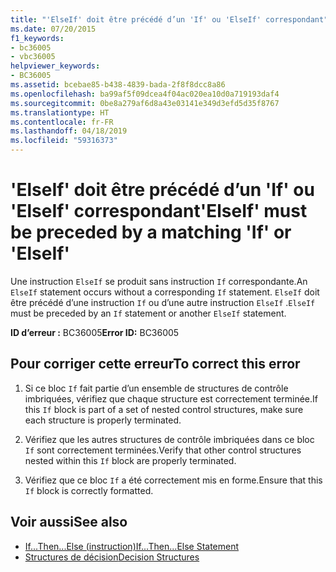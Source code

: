 ```yaml
---
title: "'ElseIf' doit être précédé d’un 'If' ou 'ElseIf' correspondant"
ms.date: 07/20/2015
f1_keywords:
- bc36005
- vbc36005
helpviewer_keywords:
- BC36005
ms.assetid: bcebae85-b438-4839-bada-2f8f8dcc8a86
ms.openlocfilehash: ba99af5f09dcea4f04ac020ea10d0a719193daf4
ms.sourcegitcommit: 0be8a279af6d8a43e03141e349d3efd5d35f8767
ms.translationtype: HT
ms.contentlocale: fr-FR
ms.lasthandoff: 04/18/2019
ms.locfileid: "59316373"
---
```

# <a name="elseif-must-be-preceded-by-a-matching-if-or-elseif"></a><span data-ttu-id="de743-102">'ElseIf' doit être précédé d’un 'If' ou 'ElseIf' correspondant</span><span class="sxs-lookup"><span data-stu-id="de743-102">'ElseIf' must be preceded by a matching 'If' or 'ElseIf'</span></span>
<span data-ttu-id="de743-103">Une instruction `ElseIf` se produit sans instruction `If` correspondante.</span><span class="sxs-lookup"><span data-stu-id="de743-103">An `ElseIf` statement occurs without a corresponding `If` statement.</span></span> <span data-ttu-id="de743-104">`ElseIf` doit être précédé d’une instruction `If` ou d’une autre instruction `ElseIf` .</span><span class="sxs-lookup"><span data-stu-id="de743-104">`ElseIf` must be preceded by an `If` statement or another `ElseIf` statement.</span></span>  
  
 <span data-ttu-id="de743-105">**ID d’erreur :** BC36005</span><span class="sxs-lookup"><span data-stu-id="de743-105">**Error ID:** BC36005</span></span>  
  
## <a name="to-correct-this-error"></a><span data-ttu-id="de743-106">Pour corriger cette erreur</span><span class="sxs-lookup"><span data-stu-id="de743-106">To correct this error</span></span>  
  
1. <span data-ttu-id="de743-107">Si ce bloc `If` fait partie d’un ensemble de structures de contrôle imbriquées, vérifiez que chaque structure est correctement terminée.</span><span class="sxs-lookup"><span data-stu-id="de743-107">If this `If` block is part of a set of nested control structures, make sure each structure is properly terminated.</span></span>  
  
2. <span data-ttu-id="de743-108">Vérifiez que les autres structures de contrôle imbriquées dans ce bloc `If` sont correctement terminées.</span><span class="sxs-lookup"><span data-stu-id="de743-108">Verify that other control structures nested within this `If` block are properly terminated.</span></span>  
  
3. <span data-ttu-id="de743-109">Vérifiez que ce bloc `If` a été correctement mis en forme.</span><span class="sxs-lookup"><span data-stu-id="de743-109">Ensure that this `If` block is correctly formatted.</span></span>  
  
## <a name="see-also"></a><span data-ttu-id="de743-110">Voir aussi</span><span class="sxs-lookup"><span data-stu-id="de743-110">See also</span></span>

- [<span data-ttu-id="de743-111">If...Then...Else (instruction)</span><span class="sxs-lookup"><span data-stu-id="de743-111">If...Then...Else Statement</span></span>](../../visual-basic/language-reference/statements/if-then-else-statement.md)
- [<span data-ttu-id="de743-112">Structures de décision</span><span class="sxs-lookup"><span data-stu-id="de743-112">Decision Structures</span></span>](../../visual-basic/programming-guide/language-features/control-flow/decision-structures.md)
